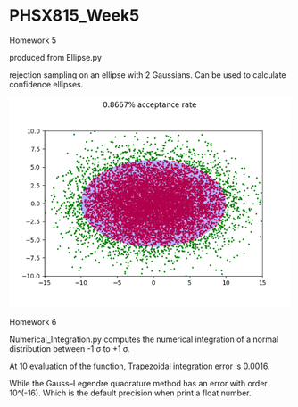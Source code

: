 # PHSX815_Week5

Homework 5

produced from Ellipse.py

rejection sampling on an ellipse with 2 Gaussians. Can be used to calculate confidence ellipses.

![alt text](https://github.com/ZhongtianD/PHSX815_Week5/blob/main/Ellipse_sample.png?raw=true)


Homework 6

Numerical_Integration.py computes the numerical integration of a normal distribution between -1 σ to +1 σ.

At 10 evaluation of the function, Trapezoidal integration error is 0.0016.

While the Gauss–Legendre quadrature method has an error with order 10^(-16). Which is the default precision when print a float number.
